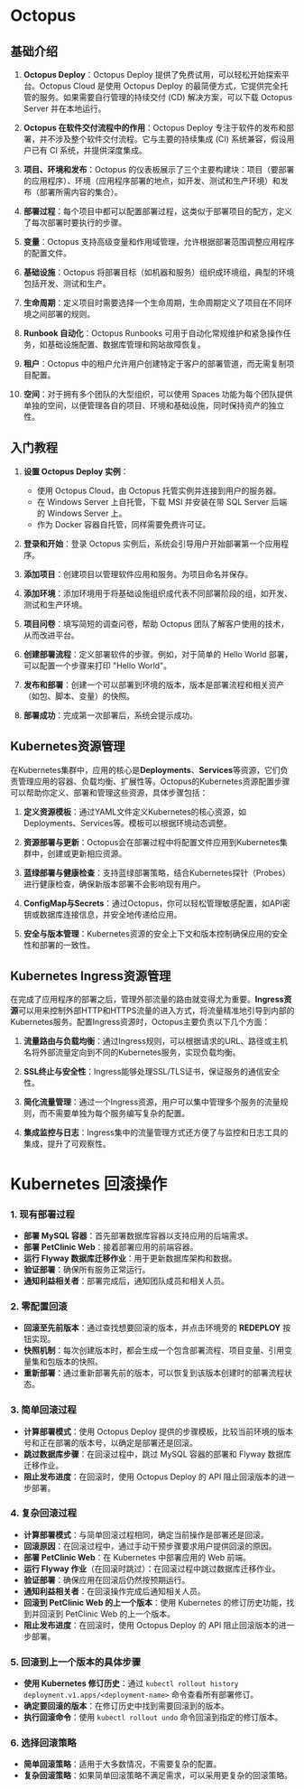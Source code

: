 # Octopus

## 基础介绍

1. **Octopus Deploy**：Octopus Deploy 提供了免费试用，可以轻松开始探索平台。Octopus Cloud 是使用 Octopus Deploy 的最简便方式，它提供完全托管的服务。如果需要自行管理的持续交付 (CD) 解决方案，可以下载 Octopus Server 并在本地运行。

2. **Octopus 在软件交付流程中的作用**：Octopus Deploy 专注于软件的发布和部署，并不涉及整个软件交付流程。它与主要的持续集成 (CI) 系统兼容，假设用户已有 CI 系统，并提供深度集成。

3. **项目、环境和发布**：Octopus 的仪表板展示了三个主要构建块：项目（要部署的应用程序）、环境（应用程序部署的地点，如开发、测试和生产环境）和发布（部署所需内容的集合）。

4. **部署过程**：每个项目中都可以配置部署过程，这类似于部署项目的配方，定义了每次部署时要执行的步骤。

5. **变量**：Octopus 支持高级变量和作用域管理，允许根据部署范围调整应用程序的配置文件。

6. **基础设施**：Octopus 将部署目标（如机器和服务）组织成环境组，典型的环境包括开发、测试和生产。

7. **生命周期**：定义项目时需要选择一个生命周期，生命周期定义了项目在不同环境之间部署的规则。

8. **Runbook 自动化**：Octopus Runbooks 可用于自动化常规维护和紧急操作任务，如基础设施配置、数据库管理和网站故障恢复。

9. **租户**：Octopus 中的租户允许用户创建特定于客户的部署管道，而无需复制项目配置。

10. **空间**：对于拥有多个团队的大型组织，可以使用 Spaces 功能为每个团队提供单独的空间，以便管理各自的项目、环境和基础设施，同时保持资产的独立性。

    

## 入门教程

1. **设置 Octopus Deploy 实例**：
   - 使用 Octopus Cloud，由 Octopus 托管实例并连接到用户的服务器。
   - 在 Windows Server 上自托管，下载 MSI 并安装在带 SQL Server 后端的 Windows Server 上。
   - 作为 Docker 容器自托管，同样需要免费许可证。

2. **登录和开始**：登录 Octopus 实例后，系统会引导用户开始部署第一个应用程序。

3. **添加项目**：创建项目以管理软件应用和服务。为项目命名并保存。

4. **添加环境**：添加环境用于将基础设施组织成代表不同部署阶段的组，如开发、测试和生产环境。

5. **项目问卷**：填写简短的调查问卷，帮助 Octopus 团队了解客户使用的技术，从而改进平台。

6. **创建部署流程**：定义部署软件的步骤。例如，对于简单的 Hello World 部署，可以配置一个步骤来打印 "Hello World"。

7. **发布和部署**：创建一个可以部署到环境的版本，版本是部署流程和相关资产（如包、脚本、变量）的快照。

8. **部署成功**：完成第一次部署后，系统会提示成功。



## Kubernetes资源管理

在Kubernetes集群中，应用的核心是**Deployments**、**Services**等资源，它们负责管理应用的容器、负载均衡、扩展性等。Octopus的Kubernetes资源配置步骤可以帮助你定义、部署和管理这些资源，具体步骤包括：

1. **定义资源模板**：通过YAML文件定义Kubernetes的核心资源，如Deployments、Services等。模板可以根据环境动态调整。

2. **资源部署与更新**：Octopus会在部署过程中将配置文件应用到Kubernetes集群中，创建或更新相应资源。

3. **蓝绿部署与健康检查**：支持蓝绿部署策略，结合Kubernetes探针（Probes）进行健康检查，确保新版本部署不会影响现有用户。

4. **ConfigMap与Secrets**：通过Octopus，你可以轻松管理敏感配置，如API密钥或数据库连接信息，并安全地传递给应用。

5. **安全与版本管理**：Kubernetes资源的安全上下文和版本控制确保应用的安全性和部署的一致性。

   

## Kubernetes Ingress资源管理

在完成了应用程序的部署之后，管理外部流量的路由就变得尤为重要。**Ingress资源**可以用来控制外部HTTP和HTTPS流量的进入方式，将流量精准地引导到内部的Kubernetes服务。配置Ingress资源时，Octopus主要负责以下几个方面：

1. **流量路由与负载均衡**：通过Ingress规则，可以根据请求的URL、路径或主机名将外部流量定向到不同的Kubernetes服务，实现负载均衡。

2. **SSL终止与安全性**：Ingress能够处理SSL/TLS证书，保证服务的通信安全性。

3. **简化流量管理**：通过一个Ingress资源，用户可以集中管理多个服务的流量规则，而不需要单独为每个服务编写复杂的配置。

4. **集成监控与日志**：Ingress集中的流量管理方式还方便了与监控和日志工具的集成，提升了可观察性。



# Kubernetes 回滚操作

### 1. 现有部署过程
- **部署 MySQL 容器**：首先部署数据库容器以支持应用的后端需求。
- **部署 PetClinic Web**：接着部署应用的前端容器。
- **运行 Flyway 数据库迁移作业**：用于更新数据库架构和数据。
- **验证部署**：确保所有服务正常运行。
- **通知利益相关者**：部署完成后，通知团队成员和相关人员。

### 2. 零配置回滚
- **回滚至先前版本**：通过查找想要回滚的版本，并点击环境旁的 **REDEPLOY** 按钮实现。
- **快照机制**：每次创建版本时，都会生成一个包含部署流程、项目变量、引用变量集和包版本的快照。
- **重新部署**：通过重新部署先前的版本，可以恢复到该版本创建时的部署流程状态。

### 3. 简单回滚过程
- **计算部署模式**：使用 Octopus Deploy 提供的步骤模板，比较当前环境的版本号和正在部署的版本号，以确定是部署还是回滚。
- **跳过数据库步骤**：在回滚过程中，跳过 MySQL 容器的部署和 Flyway 数据库迁移作业。
- **阻止发布进度**：在回滚时，使用 Octopus Deploy 的 API 阻止回滚版本的进一步部署。

### 4. 复杂回滚过程
- **计算部署模式**：与简单回滚过程相同，确定当前操作是部署还是回滚。
- **回滚原因**：在回滚过程中，通过手动干预步骤要求用户提供回滚的原因。
- **部署 PetClinic Web**：在 Kubernetes 中部署应用的 Web 前端。
- **运行 Flyway 作业**（在回滚时跳过）：在回滚过程中跳过数据库迁移作业。
- **验证部署**：确保应用在回滚后仍然按预期运行。
- **通知利益相关者**：在回滚操作完成后通知相关人员。
- **回滚到 PetClinic Web 的上一个版本**：使用 Kubernetes 的修订历史功能，找到并回滚到 PetClinic Web 的上一个版本。
- **阻止发布进度**：在回滚时，使用 Octopus Deploy 的 API 阻止回滚版本的进一步部署。

### 5. 回滚到上一个版本的具体步骤
- **使用 Kubernetes 修订历史**：通过 `kubectl rollout history deployment.v1.apps/<deployment-name>` 命令查看所有部署修订。
- **确定要回滚的版本**：在修订历史中找到需要回滚到的版本。
- **执行回滚命令**：使用 `kubectl rollout undo` 命令回滚到指定的修订版本。

### 6. 选择回滚策略
- **简单回滚策略**：适用于大多数情况，不需要复杂的配置。
- **复杂回滚策略**：如果简单回滚策略不满足需求，可以采用更复杂的回滚策略。

